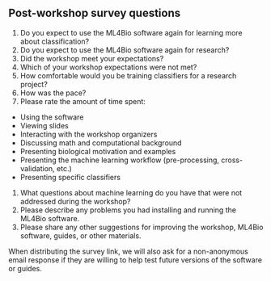 ## Post-workshop survey questions

1. Do you expect to use the ML4Bio software again for learning more about classification?
1. Do you expect to use the ML4Bio software again for research?
1. Did the workshop meet your expectations?
1. Which of your workshop expectations were not met?
1. How comfortable would you be training classifiers for a research project?
1. How was the pace?
1. Please rate the amount of time spent:
 - Using the software
 - Viewing slides
 - Interacting with the workshop organizers
 - Discussing math and computational background
 - Presenting biological motivation and examples
 - Presenting the machine learning workflow (pre-processing, cross-validation, etc.)
 - Presenting specific classifiers
1. What questions about machine learning do you have that were not addressed during the workshop?
1. Please describe any problems you had installing and running the ML4Bio software.
1. Please share any other suggestions for improving the workshop, ML4Bio software, guides, or other materials.

When distributing the survey link, we will also ask for a non-anonymous email response if they are willing to help test future versions of the software or guides.
